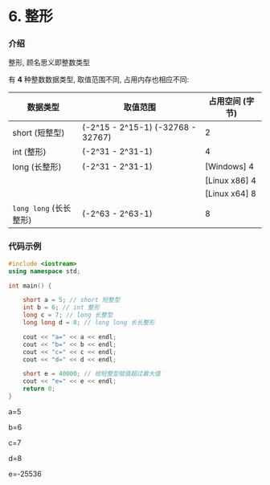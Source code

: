 # 6. 整形

### 介绍

整形, 顾名思义即整数类型

有 **4** 种整数数据类型, 取值范围不同, 占用内存也相应不同:

| 数据类型 | 取值范围 | 占用空间 (字节) |
| --- | --- | --- |
| short (短整型) | (-2^15 - 2^15-1) (-32768 - 32767) | 2 |
| int (整形) | (-2^31 - 2^31-1) | 4 |
| long (长整形) | (-2^31 - 2^31-1) | [Windows] 4 |
|  |  | [Linux x86] 4 |
|  |  | [Linux x64] 8 |
| `long long` (长长整形) | (-2^63 - 2^63-1) | 8 |

### 代码示例

```cpp
#include <iostream>
using namespace std;

int main() {

	short a = 5; // short 短整型
	int b = 6; // int 整形
	long c = 7; // long 长整型
	long long d = 8; // long long 长长整形

	cout << "a=" << a << endl;
	cout << "b=" << b << endl;
	cout << "c=" << c << endl;
	cout << "d=" << d << endl;

	short e = 40000; // 给短整型赋值超过最大值
	cout << "e=" << e << endl;
	return 0;
}
```

<output data-lang="output">

a=5

b=6

c=7

d=8

e=-25536

</output>